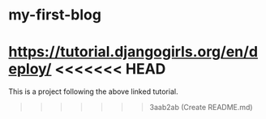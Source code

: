# my-first-blog
https://tutorial.djangogirls.org/en/deploy/
<<<<<<< HEAD
=======

This is a project following the above linked tutorial.
>>>>>>> 3aab2ab (Create README.md)
